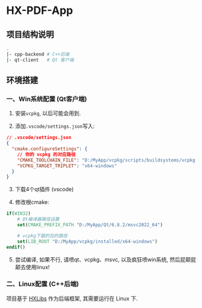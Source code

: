 # HX-PDF-App

## 项目结构说明

```sh
.
|- cpp-backend # C++后端
|- qt-client   # Qt 客户端
```

## 环境搭建
### 一、Win系统配置 (Qt客户端)

1. 安装`vcpkg`, 以后可能会用到.

2. 添加`.vscode/settings.json`写入:

```json
// .vscode/settings.json
{
  "cmake.configureSettings": {
    // 你的 vcpkg 的对应路径
    "CMAKE_TOOLCHAIN_FILE": "D:/MyApp/vcpkg/scripts/buildsystems/vcpkg.cmake",
    "VCPKG_TARGET_TRIPLET": "x64-windows"
  }
}
```

3. 下载4个qt插件 (vscode)

4. 修改根cmake:

```cmake
if(WIN32)
    # Qt编译器路径设置
    set(CMAKE_PREFIX_PATH "D:/MyApp/Qt/6.8.2/msvc2022_64")

    # vcpkg下载的包的路径
    set(LIB_ROOT "D:/MyApp/vcpkg/installed/x64-windows")
endif()
```

5. 尝试编译, 如果不行, 请喷qt、vcpkg、msvc, 以及疯狂喷win系统, 然后屁颠屁颠去使用linux!

### 二、Linux配置 (C++后端)

项目基于 [HXLibs](https://github.com/HengXin666/HXLibs) 作为后端框架, 其需要运行在 Linux 下.